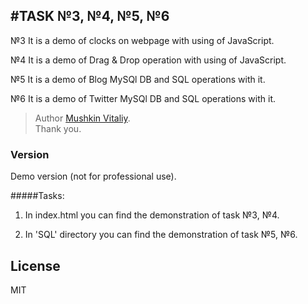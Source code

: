 #TASK №3, №4, №5, №6
---
№3 It is a demo of clocks on webpage with using of JavaScript.

№4 It is a demo of Drag & Drop operation with using of JavaScript.

№5 It is a demo of Blog MySQl DB and SQL operations with it.

№6 It is a demo of Twitter MySQl DB and SQL operations with it.


>Author [Mushkin Vitaliy].  
>Thank you.

### Version
Demo version (not for professional use).

#####Tasks:

1. In index.html you can find the demonstration of task №3, №4.

2. In 'SQL' directory you can find the demonstration of task №5, №6.

License
----

MIT

[Mushkin Vitaliy]: https://github.com/mushkin-v